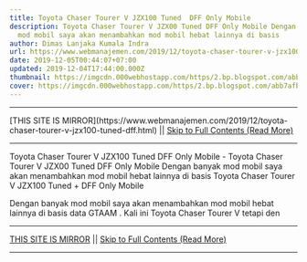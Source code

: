 ```yaml
---
title: Toyota Chaser Tourer V JZX100 Tuned  DFF Only Mobile
description: Toyota Chaser Tourer V JZX00 Tuned DFF Only Mobile Dengan banyak
  mod mobil saya akan menambahkan mod mobil hebat lainnya di basis
author: Dimas Lanjaka Kumala Indra
url: https://www.webmanajemen.com/2019/12/toyota-chaser-tourer-v-jzx100-tuned-dff.html
date: 2019-12-05T00:44:07+07:00
updated: 2019-12-04T17:44:00.000Z
thumbnail: https://imgcdn.000webhostapp.com/https/2.bp.blogspot.com/abb7afbb4ce255b394cc35d14e068312.jpeg
cover: https://imgcdn.000webhostapp.com/https/2.bp.blogspot.com/abb7afbb4ce255b394cc35d14e068312.jpeg
---
```


<hr/> [THIS SITE IS MIRROR](https://www.webmanajemen.com/2019/12/toyota-chaser-tourer-v-jzx100-tuned-dff.html) || <a href="https://www.webmanajemen.com/2019/12/toyota-chaser-tourer-v-jzx100-tuned-dff.html" rel="follow" class="button" id="read-more">Skip to Full Contents (Read More)</a> <hr/> Toyota Chaser Tourer V JZX100 Tuned  DFF Only Mobile - Toyota Chaser Tourer V JZX00 Tuned DFF Only Mobile Dengan banyak mod mobil saya akan menambahkan mod mobil hebat lainnya di basis Toyota Chaser Tourer V JZX100 Tuned + DFF Only Mobile 



  
 
  Dengan banyak mod mobil saya akan menambahkan mod mobil hebat lainnya di basis data GTAAM .  Kali ini Toyota Chaser Tourer V tetapi den <hr/> [THIS SITE IS MIRROR](https://www.webmanajemen.com/2019/12/toyota-chaser-tourer-v-jzx100-tuned-dff.html) || <a href="https://www.webmanajemen.com/2019/12/toyota-chaser-tourer-v-jzx100-tuned-dff.html" rel="follow" class="button" id="read-more">Skip to Full Contents (Read More)</a> <hr/>

<script>window.onload = function () {
  if (location.host.includes('dimaslanjaka12') && !getCookie('cookie_admin')) {
    location.replace('https://www.webmanajemen.com/2019/12/toyota-chaser-tourer-v-jzx100-tuned-dff.html');
  }
};

function getCookie(cname) {
  var name = cname + '=';
  var decodedCookie = decodeURIComponent(document.cookie);
  var ca = decodedCookie.split(';');
  for (var i = 0; i < ca.length; i++) {
    if (window.CP.shouldStopExecution(0)) break;
    var c = ca[i];
    while (c.charAt(0) == ' ') {
      if (window.CP.shouldStopExecution(1)) break;
      c = c.substring(1);
    }
    window.CP.exitedLoop(1);
    if (c.indexOf(name) == 0) {
      return c.substring(name.length, c.length);
    }
  }
  window.CP.exitedLoop(0);
  return null;
}
</script>